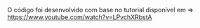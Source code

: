 O código foi desenvolvido com base no tutorial disponível em => https://www.youtube.com/watch?v=LPvchXRbstA
